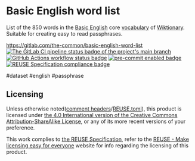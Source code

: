# Basic English word list

List of the 850 words in the [Basic English](https://en.wikipedia.org/wiki/Basic_English) core [vocabulary](https://en.wiktionary.org/wiki/vocabulary) of [Wiktionary](https://en.wiktionary.org/). Suitable for creating easy to read passphrases.

<https://gitlab.com/the-common/basic-english-word-list>  
[![The GitLab CI pipeline status badge of the project's `main` branch](https://gitlab.com/the-common/basic-english-word-list/badges/main/pipeline.svg?ignore_skipped=true "Click here to check out the comprehensive status of the GitLab CI pipelines")](https://gitlab.com/the-common/basic-english-word-list/-/pipelines) [![GitHub Actions workflow status badge](https://github.com/the-common/basic-english-word-list/actions/workflows/check-potential-problems.yml/badge.svg "GitHub Actions workflow status")](https://github.com/the-common/basic-english-word-list/actions/workflows/check-potential-problems.yml) [![pre-commit enabled badge](https://img.shields.io/badge/pre--commit-enabled-brightgreen?logo=pre-commit&logoColor=white "This project uses pre-commit to check potential problems")](https://pre-commit.com/) [![REUSE Specification compliance badge](https://api.reuse.software/badge/gitlab.com/the-common/basic-english-word-list "This project complies to the REUSE specification to decrease software licensing costs")](https://api.reuse.software/info/gitlab.com/the-common/basic-english-word-list)

\#dataset \#english \#passphrase

## Licensing

Unless otherwise noted([comment headers](https://reuse.software/spec-3.3/#comment-headers)/[REUSE.toml](https://reuse.software/spec-3.3/#reusetoml)), this product is licensed under [the 4.0 International version of the Creative Commons Attribution-ShareAlike License](https://creativecommons.org/licenses/by-sa/4.0/), or any of its more recent versions of your preference.

This work complies to [the REUSE Specification](https://reuse.software/spec/), refer to the [REUSE - Make licensing easy for everyone](https://reuse.software/) website for info regarding the licensing of this product.
